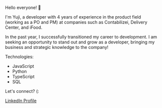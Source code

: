 Hello everyone! 👋

I'm Yuji, a developer with 4 years of experience in the product field (working as a PO and PM) at companies such as Contabilizei, Delivery Center, and iFood.

In the past year, I successfully transitioned my career to development. I am seeking an opportunity to stand out and grow as a developer, bringing my business and strategic knowledge to the company!

Technologies:
* JavaScript
* Python
* TypeScript
* SQL

Let's connect? (: 

[LinkedIn Profile](https://www.linkedin.com/in/yujiasofu/)
